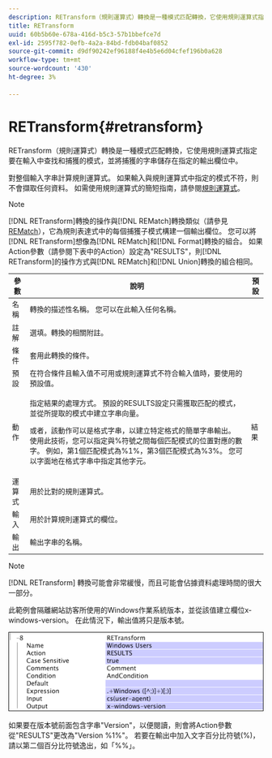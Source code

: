 ```yaml
---
description: RETransform（規則運算式）轉換是一種模式匹配轉換，它使用規則運算式指定要在輸入中查找和捕獲的模式，並將捕獲的字串儲存在指定的輸出欄位中。
title: RETransform
uuid: 60b5b60e-678a-416d-b5c3-57b1bbefce7d
exl-id: 2595f782-0efb-4a2a-84bd-fdb04baf0852
source-git-commit: d9df90242ef96188f4e4b5e6d04cfef196b0a628
workflow-type: tm+mt
source-wordcount: '430'
ht-degree: 3%

---
```


# RETransform{#retransform}

RETransform（規則運算式）轉換是一種模式匹配轉換，它使用規則運算式指定要在輸入中查找和捕獲的模式，並將捕獲的字串儲存在指定的輸出欄位中。

對整個輸入字串計算規則運算式。 如果輸入與規則運算式中指定的模式不符，則不會擷取任何資料。 如需使用規則運算式的簡短指南，請參閱[規則運算式](../../../../../home/c-dataset-const-proc/c-reg-exp.md#concept-070077baa419475094ef0469e92c5b9c)。

>[!NOTE]
>
>[!DNL RETransform]轉換的操作與[!DNL REMatch]轉換類似（請參見[REMatch](../../../../../home/c-dataset-const-proc/c-data-trans/c-transf-types/c-standard-transf/c-rematch.md#concept-7f0b1caad1df46aabef4448f88261a8e)），它為規則表達式中的每個捕獲子模式構建一個輸出欄位。 您可以將[!DNL RETransform]想像為[!DNL REMatch]和[!DNL Format]轉換的組合。 如果Action參數（請參閱下表中的Action）設定為&quot;RESULTS&quot;，則[!DNL RETransform]的操作方式與[!DNL REMatch]和[!DNL Union]轉換的組合相同。

<table id="table_51B7342E6A5E4E31913BD0F6A6ACC424"> 
 <thead> 
  <tr> 
   <th colname="col1" class="entry"> 參數 </th> 
   <th colname="col2" class="entry"> 說明 </th> 
   <th colname="col3" class="entry"> 預設 </th> 
  </tr> 
 </thead>
 <tbody> 
  <tr> 
   <td colname="col1"> 名稱 </td> 
   <td colname="col2"> 轉換的描述性名稱。 您可以在此輸入任何名稱。 </td> 
   <td colname="col3"></td> 
  </tr> 
  <tr> 
   <td colname="col1"> 註解 </td> 
   <td colname="col2"> 選填。轉換的相關附註。 </td> 
   <td colname="col3"></td> 
  </tr> 
  <tr> 
   <td colname="col1"> 條件 </td> 
   <td colname="col2"> 套用此轉換的條件。 </td> 
   <td colname="col3"></td> 
  </tr> 
  <tr> 
   <td colname="col1"> 預設 </td> 
   <td colname="col2"> 在符合條件且輸入值不可用或規則運算式不符合輸入值時，要使用的預設值。 </td> 
   <td colname="col3"></td> 
  </tr> 
  <tr> 
   <td colname="col1"> 動作 </td> 
   <td colname="col2"> <p>指定結果的處理方式。 預設的RESULTS設定只需獲取匹配的模式，並從所提取的模式中建立字串向量。 </p> <p> 或者，該動作可以是格式字串，以建立特定格式的簡單字串輸出。 使用此技術，您可以指定與%符號之間每個匹配模式的位置對應的數字。 例如，第1個匹配模式為%1%，第3個匹配模式為%3%。 您可以字面地在格式字串中指定其他字元。 </p> </td> 
   <td colname="col3"> 結果 </td> 
  </tr> 
  <tr> 
   <td colname="col1"> 運算式 </td> 
   <td colname="col2"> 用於比對的規則運算式。 </td> 
   <td colname="col3"></td> 
  </tr> 
  <tr> 
   <td colname="col1"> 輸入 </td> 
   <td colname="col2"> 用於計算規則運算式的欄位。 </td> 
   <td colname="col3"></td> 
  </tr> 
  <tr> 
   <td colname="col1"> 輸出 </td> 
   <td colname="col2"> 輸出字串的名稱。 </td> 
   <td colname="col3"></td> 
  </tr> 
 </tbody> 
</table>

>[!NOTE]
>
>[!DNL RETransform] 轉換可能會非常緩慢，而且可能會佔據資料處理時間的很大一部分。

此範例會隔離網站訪客所使用的Windows作業系統版本，並從該值建立欄位x-windows-version。 在此情況下，輸出值將只是版本號。

![](assets/cfg_TransformationType_RegularExpression.png)

如果要在版本號前面包含字串&quot;Version&quot;，以便閱讀，則會將Action參數從&quot;RESULTS&quot;更改為&quot;Version %1%&quot;。 若要在輸出中加入文字百分比符號(%)，請以第二個百分比符號逸出，如「%%」。
